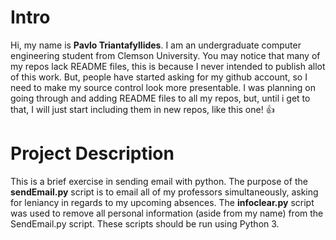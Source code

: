 Intro
=====
Hi, my name is **Pavlo Triantafyllides**. I am an undergraduate computer engineering student from Clemson University. You may notice that many of my repos lack README files, this is because I never intended to publish allot of this work. But, people have started asking for my github account, so I need to make my source control look more presentable. I was planning on going through and adding README files to all my repos, but, until i get to that, I will just start including them in new repos, like this one! :+1:

Project Description
===================
This is a brief exercise in sending email with python. The purpose of the **sendEmail.py** script is to email all of my professors simultaneously, asking for leniancy in regards to my upcoming absences. The **infoclear.py** script was used to remove all personal information (aside from my name) from the SendEmail.py script. These scripts should be run using Python 3.




